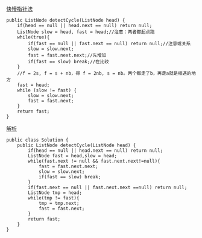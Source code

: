 [快慢指针法](https://leetcode-cn.com/problems/linked-list-cycle-ii/solution/linked-list-cycle-ii-kuai-man-zhi-zhen-shuang-zhi-/)
```
public ListNode detectCycle(ListNode head) {
    if(head == null || head.next == null) return null;
    ListNode slow = head, fast = head;//注意：两者都起点跑
    while(true){
        if(fast == null || fast.next == null) return null;//注意或关系
        slow = slow.next;
        fast = fast.next.next;//先增加
        if(fast == slow) break;//在比较
    }
    //f = 2s, f = s + nb，得 f = 2nb, s = nb。两个都走了b，再走a就是相遇的地方
    fast = head;
    while (slow != fast) {
        slow = slow.next;
        fast = fast.next;
    }
    return fast;
}
```
[解析](https://leetcode-cn.com/problems/linked-list-cycle-ii/solution/linked-list-cycle-ii-kuai-man-zhi-zhen-shuang-zhi-/)
```
public class Solution {
    public ListNode detectCycle(ListNode head) {
        if(head == null || head.next == null) return null;
        ListNode fast = head,slow = head;
        while(fast.next != null && fast.next.next!=null){
            fast = fast.next.next;
            slow = slow.next;
            if(fast == slow) break;
        }
        if(fast.next == null || fast.next.next ==null) return null;
        ListNode tmp = head;
        while(tmp != fast){
            tmp = tmp.next;
            fast = fast.next;
        }
        return fast;
    }
}
```